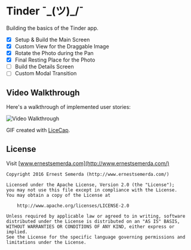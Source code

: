 # Tinder ¯\_(ツ)_/¯

Building the basics of the Tinder app.

- [x] Setup & Build the Main Screen
- [x] Custom View for the Draggable Image
- [x] Rotate the Photo during the Pan
- [x] Final Resting Place for the Photo
- [ ] Build the Details Screen
- [ ] Custom Modal Transition

## Video Walkthrough

Here's a walkthrough of implemented user stories:

<img src='tinder-anim-v1.gif' title='Video Walkthrough' width='' alt='Video Walkthrough' />

GIF created with [LiceCap](http://www.cockos.com/licecap/).

## License

Visit [www.ernestsemerda.com](http://www.ernestsemerda.com/)

    Copyright 2016 Ernest Semerda (http://www.ernestsemerda.com/)

    Licensed under the Apache License, Version 2.0 (the "License");
    you may not use this file except in compliance with the License.
    You may obtain a copy of the License at

        http://www.apache.org/licenses/LICENSE-2.0

    Unless required by applicable law or agreed to in writing, software
    distributed under the License is distributed on an "AS IS" BASIS,
    WITHOUT WARRANTIES OR CONDITIONS OF ANY KIND, either express or implied.
    See the License for the specific language governing permissions and
    limitations under the License.